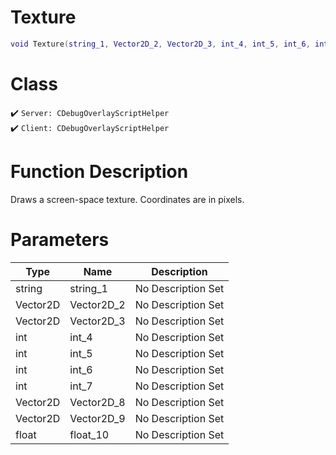 # Texture
```lua
void Texture(string_1, Vector2D_2, Vector2D_3, int_4, int_5, int_6, int_7, Vector2D_8, Vector2D_9, float_10)
```
# Class
✔️ `Server: CDebugOverlayScriptHelper`  
✔️ `Client: CDebugOverlayScriptHelper`  

# Function Description
Draws a screen-space texture. Coordinates are in pixels.
# Parameters
Type|Name|Description
--|--|--
string|string_1|No Description Set
Vector2D|Vector2D_2|No Description Set
Vector2D|Vector2D_3|No Description Set
int|int_4|No Description Set
int|int_5|No Description Set
int|int_6|No Description Set
int|int_7|No Description Set
Vector2D|Vector2D_8|No Description Set
Vector2D|Vector2D_9|No Description Set
float|float_10|No Description Set
